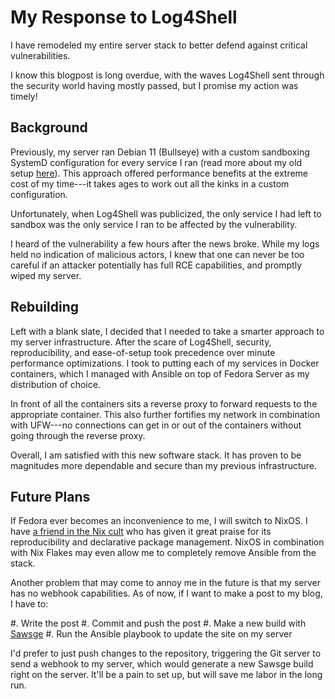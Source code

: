 # My Response to Log4Shell

<summary>I have remodeled my entire server stack to better
defend against critical vulnerabilities.</summary>

I know this blogpost is long overdue, with the waves
Log4Shell sent through the security world having mostly
passed, but I promise my action was timely!

## Background

Previously, my server ran Debian 11 (Bullseye) with a custom
sandboxing SystemD configuration for every service I ran (read
more about my old setup [here](/post/2021/11/06)). This
approach offered performance benefits at the extreme cost of
my time---it takes ages to work out all the kinks in a
custom configuration.

Unfortunately, when Log4Shell was publicized, the
only service I had left to sandbox was the only service I
ran to be affected by the vulnerability.

I heard of the vulnerability a few hours after the news
broke. While my logs held no indication of malicious actors,
I knew that one can never be too careful if an attacker
potentially has full RCE capabilities, and promptly wiped my
server.

## Rebuilding

Left with a blank slate, I decided that I needed to take a
smarter approach to my server infrastructure. After the
scare of Log4Shell, security, reproducibility, and
ease-of-setup took precedence over minute performance
optimizations. I took to putting each of my services in
Docker containers, which I managed with Ansible on top of
Fedora Server as my distribution of choice.

In front of all the containers sits a reverse proxy to
forward requests to the appropriate container. This also
further fortifies my network in combination with UFW---no
connections can get in or out of the containers without
going through the reverse proxy.

Overall, I am satisfied with this new software stack. It has
proven to be magnitudes more dependable and secure than my
previous infrastructure. 

## Future Plans

If Fedora ever becomes an inconvenience to me, I will switch
to NixOS. I have [a friend in the Nix
cult](https://wizardwatch.net) who has given it great praise
for its reproducibility and declarative package management.
NixOS in combination with Nix Flakes may even allow me to
completely remove Ansible from the stack.

Another problem that may come to annoy me in the future is
that my server has no webhook capabilities. As of now, if I
want to make a post to my blog, I have to:

#. Write the post
#. Commit and push the post
#. Make a new build with
[Sawsge](https://github.com/sawshep/sawsge)
#. Run the Ansible playbook to update the site on my server

I'd prefer to just push changes to the repository,
triggering the Git server to send a webhook to my server,
which would generate a new Sawsge build right on the server.
It'll be a pain to set up, but will save me labor in the
long run.

